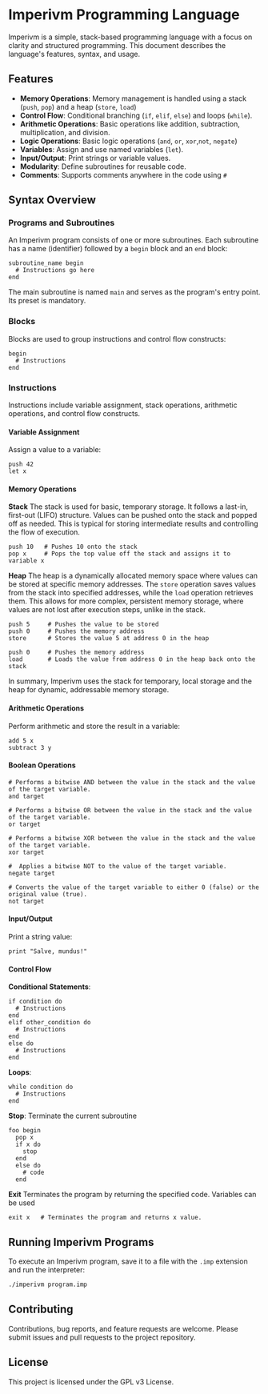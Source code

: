 # Imperivm Programming Language

Imperivm is a simple, stack-based programming language with a focus on clarity and structured programming. This document
describes the language's features, syntax, and usage.

## Features

- **Memory Operations**: Memory management is handled using a stack (`push`, `pop`) and a heap (`store`, `load`)
- **Control Flow**: Conditional branching (`if`, `elif`, `else`) and loops (`while`).
- **Arithmetic Operations**: Basic operations like addition, subtraction, multiplication, and division.
- **Logic Operations**: Basic logic operations (`and`, `or`, `xor`,`not`, `negate`)
- **Variables**: Assign and use named variables (`let`).
- **Input/Output**: Print strings or variable values.
- **Modularity**: Define subroutines for reusable code.
- **Comments**: Supports comments anywhere in the code using `#`

## Syntax Overview

### Programs and Subroutines

An Imperivm program consists of one or more subroutines. Each subroutine has a name (identifier) followed by a `begin`
block and an `end` block:

```imperivm
subroutine_name begin
  # Instructions go here
end
```

The main subroutine is named `main` and serves as the program's entry point. Its preset is mandatory.

### Blocks

Blocks are used to group instructions and control flow constructs:

```imperivm
begin
  # Instructions
end
```

### Instructions

Instructions include variable assignment, stack operations, arithmetic operations, and control flow constructs.

#### Variable Assignment

Assign a value to a variable:

```imperivm
push 42
let x
```


#### Memory Operations

**Stack**
The stack is used for basic, temporary storage. It follows a last-in, first-out (LIFO) structure.
Values can be pushed onto the stack and popped off as needed.
This is typical for storing intermediate results and controlling the flow of execution.

```imperivm
push 10   # Pushes 10 onto the stack
pop x     # Pops the top value off the stack and assigns it to variable x
```

**Heap**
The heap is a dynamically allocated memory space where values can be stored at specific memory addresses.
The `store` operation saves values from the stack into specified addresses, while the `load` operation retrieves them.
This allows for more complex, persistent memory storage, where values are not lost after execution steps, unlike in the
stack.

```
push 5     # Pushes the value to be stored
push 0     # Pushes the memory address
store      # Stores the value 5 at address 0 in the heap

push 0     # Pushes the memory address
load       # Loads the value from address 0 in the heap back onto the stack
```

In summary, Imperivm uses the stack for temporary, local storage and the heap for dynamic, addressable memory storage.

#### Arithmetic Operations

Perform arithmetic and store the result in a variable:

```imperivm
add 5 x
subtract 3 y
```

#### Boolean Operations

```
# Performs a bitwise AND between the value in the stack and the value of the target variable.
and target
```

```
# Performs a bitwise OR between the value in the stack and the value of the target variable.
or target
```

```
# Performs a bitwise XOR between the value in the stack and the value of the target variable.
xor target
```

```
#  Applies a bitwise NOT to the value of the target variable.
negate target
```

```
# Converts the value of the target variable to either 0 (false) or the original value (true).
not target
```

#### Input/Output

Print a string value:

```imperivm
print "Salve, mundus!"
```

#### Control Flow

**Conditional Statements**:

```imperivm
if condition do
  # Instructions
end
elif other_condition do
  # Instructions
end
else do
  # Instructions
end
```

**Loops**:

```imperivm
while condition do
  # Instructions
end
```

**Stop**:
Terminate the current subroutine

```imperivm
foo begin
  pop x
  if x do
    stop
  end 
  else do
    # code
  end

```

**Exit**
Terminates the program by returning the specified code. Variables can be used

```imperivm
exit x   # Terminates the program and returns x value.
```

## Running Imperivm Programs

To execute an Imperivm program, save it to a file with the `.imp` extension and run the interpreter:

```bash
./imperivm program.imp
```

## Contributing

Contributions, bug reports, and feature requests are welcome. Please submit issues and pull requests to the project
repository.

## License

This project is licensed under the GPL v3 License.

